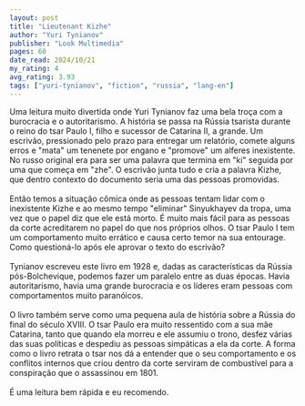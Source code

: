 ```yaml
---
layout: post
title: "Lieutenant Kizhe"
author: "Yuri Tynianov"
publisher: "Look Multimedia"
pages: 60
date_read: 2024/10/21
my_rating: 4
avg_rating: 3.93
tags: ["yuri-tynianov", "fiction", "russia", "lang-en"]
---
```


Uma leitura muito divertida onde Yuri Tynianov faz uma bela troça com a burocracia e o autoritarismo. A história se passa na Rússia tsarista durante o reino do tsar Paulo I, filho e sucessor de Catarina II, a grande. Um escrivão, pressionado pelo prazo para entregar um relatório, comete alguns erros e "mata" um tenenete por engano e "promove" um alferes inexistente. No russo original era para ser uma palavra que termina em "ki" seguida por uma que começa em "zhe". O escrivão junta tudo e cria a palavra Kizhe, que dentro contexto do documento seria uma das pessoas promovidas.<br/><br/>Então temos a situação cômica onde as pessoas tentam lidar com o inexistente Kizhe e ao mesmo tempo "eliminar" Sinyukhayev da tropa, uma vez que o papel diz que ele está morto. É muito mais fácil para as pessoas da corte acreditarem no papel do que nos próprios olhos. O tsar Paulo I tem um comportamento muito errático e causa certo temor na sua entourage. Como questioná-lo após ele aprovar o texto do escrivão?<br/><br/>Tynianov escreveu este livro em 1928 e, dadas as características da Rússia pós-Bolchevique, podemos fazer um paralelo entre as duas épocas. Havia autoritarismo, havia uma grande burocracia e os líderes eram pessoas com comportamentos muito paranóicos.<br/><br/>O livro também serve como uma pequena aula de história sobre a Rússia do final do século XVIII. O tsar Paulo era muito ressentido com a sua mãe Catarina, tanto que quando ela morreu e ele assumiu o trono, desfez várias das suas políticas e despediu as pessoas simpáticas a ela da corte. A forma como o livro retrata o tsar nos dá a entender que o seu comportamento e os conflitos internos que criou dentro da corte serviram de combustível para a conspiração que o assassinou em 1801.<br/><br/>É uma leitura bem rápida e eu recomendo.

